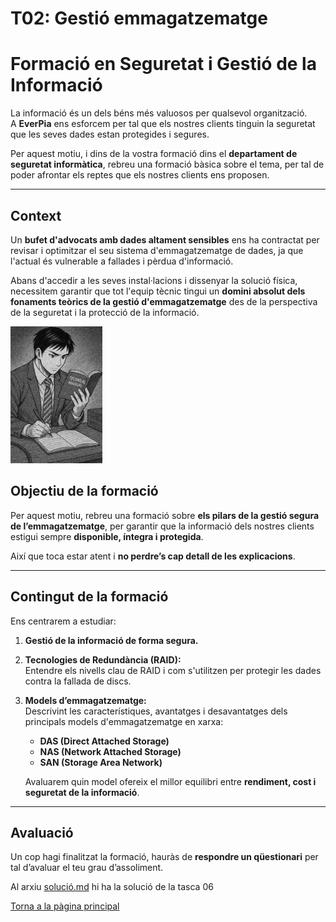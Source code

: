 # T02: Gestió emmagatzematge

# Formació en Seguretat i Gestió de la Informació

La informació és un dels béns més valuosos per qualsevol organització.  
A **EverPia** ens esforcem per tal que els nostres clients tinguin la seguretat que les seves dades estan protegides i segures.  

Per aquest motiu, i dins de la vostra formació dins el **departament de seguretat informàtica**, rebreu una formació bàsica sobre el tema, per tal de poder afrontar els reptes que els nostres clients ens proposen.

---

## Context

Un **bufet d'advocats amb dades altament sensibles** ens ha contractat per revisar i optimitzar el seu sistema d'emmagatzematge de dades, ja que l'actual és vulnerable a fallades i pèrdua d'informació.

Abans d'accedir a les seves instal·lacions i dissenyar la solució física, necessitem garantir que tot l'equip tècnic tingui un **domini absolut dels fonaments teòrics de la gestió d'emmagatzematge** des de la perspectiva de la seguretat i la protecció de la informació.

![imagen](img/Tasca02_enunciado_1.png)

## Objectiu de la formació

Per aquest motiu, rebreu una formació sobre **els pilars de la gestió segura de l’emmagatzematge**, per garantir que la informació dels nostres clients estigui sempre **disponible, íntegra i protegida**.  

Així que toca estar atent i **no perdre’s cap detall de les explicacions**.

---

## Contingut de la formació

Ens centrarem a estudiar:

1. **Gestió de la informació de forma segura.**  
2. **Tecnologies de Redundància (RAID):**  
   Entendre els nivells clau de RAID i com s'utilitzen per protegir les dades contra la fallada de discs.  
3. **Models d’emmagatzematge:**  
   Descrivint les característiques, avantatges i desavantatges dels principals models d'emmagatzematge en xarxa:  
   - **DAS (Direct Attached Storage)**  
   - **NAS (Network Attached Storage)**  
   - **SAN (Storage Area Network)**  
   
   Avaluarem quin model ofereix el millor equilibri entre **rendiment, cost i seguretat de la informació**.

---

## Avaluació

Un cop hagi finalitzat la formació, hauràs de **respondre un qüestionari** per tal d’avaluar el teu grau d’assoliment.  

Al arxiu [solució.md](solucio.md) hi ha la solució de la tasca 06

[Torna a la pàgina principal](../README.md)


